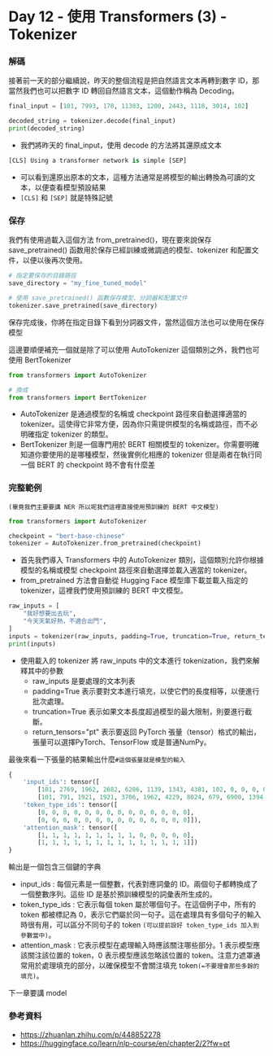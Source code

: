 # Day 12 - 使用 Transformers (3) - Tokenizer


### 解碼

接著前一天的部分繼續說，昨天的整個流程是把自然語言文本再轉到數字 ID，那當然我們也可以把數字 ID 轉回自然語言文本，這個動作稱為 Decoding。

```python
final_input = [101, 7993, 170, 11303, 1200, 2443, 1110, 3014, 102]

decoded_string = tokenizer.decode(final_input)
print(decoded_string)
```
- 我們將昨天的 final_input，使用 decode 的方法將其還原成文本

```python
[CLS] Using a transformer network is simple [SEP]
```
- 可以看到還原出原本的文本，這種方法通常是將模型的輸出轉換為可讀的文本，以便查看模型預設結果
- `[CLS]` 和 `[SEP]` 就是特殊記號

### 保存

我們有使用過載入這個方法 from_pretrained()，現在要來說保存 save_pretrained() 函数用於保存已經訓練或微調過的模型、tokenizer 和配置文件，以便以後再次使用。
```python
# 指定要保存的目錄路徑
save_directory = "my_fine_tuned_model"

# 使用 save_pretrained() 函數保存模型、分詞器和配置文件
tokenizer.save_pretrained(save_directory)
```
保存完成後，你將在指定目錄下看到分詞器文件，當然這個方法也可以使用在保存模型

這邊要順便補充一個就是除了可以使用 AutoTokenizer 這個類別之外，我們也可使用 BertTokenizer
```python
from transformers import AutoTokenizer

# 換成
from transformers import BertTokenizer
```
- AutoTokenizer 是通過模型的名稱或 checkpoint 路徑來自動選擇適當的 tokenizer。這使得它非常方便，因為你只需提供模型的名稱或路徑，而不必明確指定 tokenizer 的類型。
- BertTokenizer 則是一個專門用於 BERT 相關模型的 tokenizer。你需要明確知道你要使用的是哪種模型，然後實例化相應的 tokenizer
但是兩者在執行同一個 BERT 的 checkpoint 時不會有什麼差

### 完整範例
 
`(畢竟我們主要要講 NER 所以呢我們這裡直接使用預訓練的 BERT 中文模型)`

```python
from transformers import AutoTokenizer

checkpoint = "bert-base-chinese"
tokenizer = AutoTokenizer.from_pretrained(checkpoint)
```
- 首先我們導入 Transformers 中的 AutoTokenizer 類別，這個類別允許你根據模型的名稱或模型 checkpoint 路徑來自動選擇並載入適當的 tokenizer。
- from_pretrained 方法會自動從 Hugging Face 模型庫下載並載入指定的 tokenizer，這裡我們使用預訓練的 BERT 中文模型。


```python
raw_inputs = [
    "我好想要出去玩",
    "今天天氣好熱，不適合出門",
]
inputs = tokenizer(raw_inputs, padding=True, truncation=True, return_tensors="pt")
print(inputs)
```
- 使用載入的 tokenizer 將 raw_inputs 中的文本進行 tokenization，我們來解釋其中的參數
    - raw_inputs 是要處理的文本列表
    - padding=True 表示要對文本進行填充，以使它們的長度相等，以便進行批次處理。
    - truncation=True 表示如果文本長度超過模型的最大限制，則要進行截斷。
    - return_tensors="pt" 表示要返回 PyTorch 張量（tensor）格式的輸出，張量可以選擇PyTorch、TensorFlow 或是普通NumPy。

最後來看一下張量的結果輸出什麼`#這個張量就是模型的輸入`
```python
{
    'input_ids': tensor([
        [101, 2769, 1962, 2682, 6206, 1139, 1343, 4381, 102, 0, 0, 0, 0, 0],
        [101, 791, 1921, 1921, 3706, 1962, 4229, 8024, 679, 6900, 1394, 1139, 7271, 102]]), 
    'token_type_ids': tensor([
        [0, 0, 0, 0, 0, 0, 0, 0, 0, 0, 0, 0, 0, 0],
        [0, 0, 0, 0, 0, 0, 0, 0, 0, 0, 0, 0, 0, 0]]),
    'attention_mask': tensor([
        [1, 1, 1, 1, 1, 1, 1, 1, 1, 0, 0, 0, 0, 0],
        [1, 1, 1, 1, 1, 1, 1, 1, 1, 1, 1, 1, 1, 1]])
}
```
輸出是一個包含三個鍵的字典
- input_ids : 每個元素是一個整數，代表對應詞彙的 ID。兩個句子都轉換成了一個整數序列。這些 ID 是基於預訓練模型的詞彙表所生成的。
- token_type_ids : 它表示每個 token 屬於哪個句子。在這個例子中，所有的 token 都被標記為 0，表示它們屬於同一句子。這在處理具有多個句子的輸入時很有用，可以區分不同句子的 token `(可以提前設好 token_type_ids 加入到參數當中)`。
- attention_mask : 它表示模型在處理輸入時應該關注哪些部分。1 表示模型應該關注該位置的 token，0 表示模型應該忽略該位置的 token。注意力遮罩通常用於處理填充的部分，以確保模型不會關注填充 token`(=不要理會那些多餘的填充)`。

下一章要講 model

### 參考資料
- <https://zhuanlan.zhihu.com/p/448852278>
- <https://huggingface.co/learn/nlp-course/en/chapter2/2?fw=pt>

